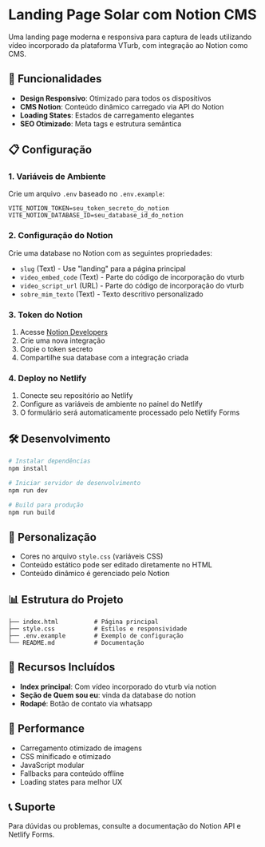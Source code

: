 # Landing Page Solar com Notion CMS

Uma landing page moderna e responsiva para captura de leads utilizando vídeo incorporado da plataforma VTurb, com integração ao Notion como CMS.

## 🚀 Funcionalidades

- **Design Responsivo**: Otimizado para todos os dispositivos
- **CMS Notion**: Conteúdo dinâmico carregado via API do Notion
- **Loading States**: Estados de carregamento elegantes
- **SEO Otimizado**: Meta tags e estrutura semântica

## 📋 Configuração

### 1. Variáveis de Ambiente

Crie um arquivo `.env` baseado no `.env.example`:

```env
VITE_NOTION_TOKEN=seu_token_secreto_do_notion
VITE_NOTION_DATABASE_ID=seu_database_id_do_notion
```

### 2. Configuração do Notion

Crie uma database no Notion com as seguintes propriedades:

- `slug` (Text) - Use "landing" para a página principal
- `video_embed_code` (Text) - Parte do código de incorporação do vturb
- `video_script_url` (URL) - Parte do código de incorporação do vturb
- `sobre_mim_texto` (Text) - Texto descritivo personalizado

### 3. Token do Notion

1. Acesse [Notion Developers](https://www.notion.so/my-integrations)
2. Crie uma nova integração
3. Copie o token secreto
4. Compartilhe sua database com a integração criada

### 4. Deploy no Netlify

1. Conecte seu repositório ao Netlify
2. Configure as variáveis de ambiente no painel do Netlify
3. O formulário será automaticamente processado pelo Netlify Forms

## 🛠️ Desenvolvimento

```bash
# Instalar dependências
npm install

# Iniciar servidor de desenvolvimento
npm run dev

# Build para produção
npm run build
```


## 🎨 Personalização

- Cores no arquivo `style.css` (variáveis CSS)
- Conteúdo estático pode ser editado diretamente no HTML
- Conteúdo dinâmico é gerenciado pelo Notion

## 📊 Estrutura do Projeto

```
├── index.html          # Página principal
├── style.css           # Estilos e responsividade
├── .env.example        # Exemplo de configuração
└── README.md           # Documentação
```

## 🌟 Recursos Incluídos

- **Index principal**: Com vídeo incorporado do vturb via notion
- **Seção de Quem sou eu**: vinda da database do notion
- **Rodapé**: Botão de contato via whatsapp

## 🚀 Performance

- Carregamento otimizado de imagens
- CSS minificado e otimizado
- JavaScript modular
- Fallbacks para conteúdo offline
- Loading states para melhor UX

## 📞 Suporte

Para dúvidas ou problemas, consulte a documentação do Notion API e Netlify Forms.